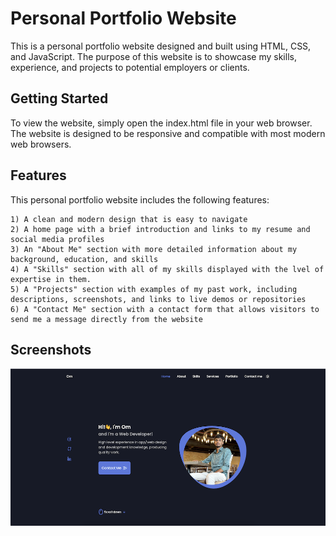 # Personal Portfolio Website
This is a personal portfolio website designed and built using HTML, CSS, and JavaScript. The purpose of this website is to showcase my skills, experience, and projects to potential employers or clients.

## Getting Started
To view the website, simply open the index.html file in your web browser. The website is designed to be responsive and compatible with most modern web browsers.

## Features
This personal portfolio website includes the following features:

    1) A clean and modern design that is easy to navigate
    2) A home page with a brief introduction and links to my resume and social media profiles
    3) An "About Me" section with more detailed information about my background, education, and skills
    4) A "Skills" section with all of my skills displayed with the lvel of expertise in them.
    5) A "Projects" section with examples of my past work, including descriptions, screenshots, and links to live demos or repositories
    6) A "Contact Me" section with a contact form that allows visitors to send me a message directly from the website
## Screenshots

![App Screenshot](https://github.com/omkokate2902/Personal-Portfolio-Website/blob/main/screenshot.png)


